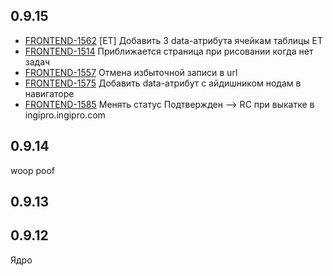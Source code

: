 ## 0.9.15
* [FRONTEND-1562](https://tracker.yandex.ru/FRONTEND-1562) [ЕТ] Добавить 3 data-атрибута ячейкам таблицы ЕТ 
* [FRONTEND-1514](https://tracker.yandex.ru/FRONTEND-1514) Приближается страница при рисовании когда нет задач 
* [FRONTEND-1557](https://tracker.yandex.ru/FRONTEND-1557) Отмена избыточной записи в url 
* [FRONTEND-1575](https://tracker.yandex.ru/FRONTEND-1575) Добавить data-атрибут с айдишником нодам в навигаторе 
* [FRONTEND-1585](https://tracker.yandex.ru/FRONTEND-1585) Менять статус Подтвержден --> RC при выкатке в ingipro.ingipro.com 


## 0.9.14
woop
poof

## 0.9.13

## 0.9.12

Ядро
